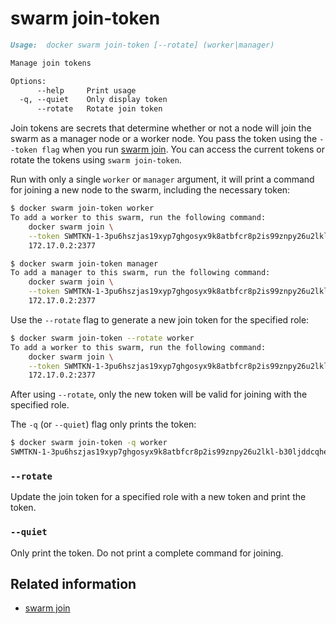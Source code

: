 <!--[metadata]>
+++
title = "swarm join-token"
description = "The swarm join-token command description and usage"
keywords = ["swarm, join-token"]
advisory = "rc"
[menu.main]
parent = "smn_cli"
+++
<![end-metadata]-->

# swarm join-token

```markdown
Usage:	docker swarm join-token [--rotate] (worker|manager)

Manage join tokens

Options:
      --help     Print usage
  -q, --quiet    Only display token
      --rotate   Rotate join token
```

Join tokens are secrets that determine whether or not a node will join the swarm as a manager node
or a worker node. You pass the token using the `--token flag` when you run
[swarm join](swarm_join.md). You can access the current tokens or rotate the tokens using
`swarm join-token`.

Run with only a single `worker` or `manager` argument, it will print a command for joining a new
node to the swarm, including the necessary token:

```bash
$ docker swarm join-token worker
To add a worker to this swarm, run the following command:
    docker swarm join \
    --token SWMTKN-1-3pu6hszjas19xyp7ghgosyx9k8atbfcr8p2is99znpy26u2lkl-1awxwuwd3z9j1z3puu7rcgdbx \
    172.17.0.2:2377

$ docker swarm join-token manager
To add a manager to this swarm, run the following command:
    docker swarm join \
    --token SWMTKN-1-3pu6hszjas19xyp7ghgosyx9k8atbfcr8p2is99znpy26u2lkl-7p73s1dx5in4tatdymyhg9hu2 \
    172.17.0.2:2377
```

Use the `--rotate` flag to generate a new join token for the specified role:

```bash
$ docker swarm join-token --rotate worker
To add a worker to this swarm, run the following command:
    docker swarm join \
    --token SWMTKN-1-3pu6hszjas19xyp7ghgosyx9k8atbfcr8p2is99znpy26u2lkl-b30ljddcqhef9b9v4rs7mel7t \
    172.17.0.2:2377
```

After using `--rotate`, only the new token will be valid for joining with the specified role.

The `-q` (or `--quiet`) flag only prints the token:

```bash
$ docker swarm join-token -q worker
SWMTKN-1-3pu6hszjas19xyp7ghgosyx9k8atbfcr8p2is99znpy26u2lkl-b30ljddcqhef9b9v4rs7mel7t
```

### `--rotate`

Update the join token for a specified role with a new token and print the token.

### `--quiet`

Only print the token. Do not print a complete command for joining.

## Related information

* [swarm join](swarm_join.md)

